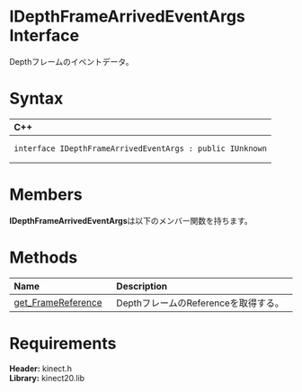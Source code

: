 IDepthFrameArrivedEventArgs Interface  
=====================================  

Depthフレームのイベントデータ。 <span id="syntaxSection"></span>

Syntax  
======  

<table>
<colgroup>
<col width="100%" />
</colgroup>
<thead>
<tr class="header">
<th align="left">C++</th>
</tr>
</thead>
<tbody>
<tr class="odd">
<td align="left"><pre><code>interface IDepthFrameArrivedEventArgs : public IUnknown</code></pre></td>
</tr>
</tbody>
</table>

<span id="classMembersSection"></span>

Members  
=======  

**IDepthFrameArrivedEventArgs**は以下のメンバー関数を持ちます。  

<span id="publicmethodsSection"></span>

Methods  
=======  

<table>
<colgroup>
<col width="30%" />
<col width="60%" />
</colgroup>
<thead>
<tr class="header">
<th align="left">Name</th>
<th align="left">Description</th>
</tr>
</thead>
<tbody>
<tr class="odd">
<td align="left"><a href="IDepthFrameArrivedEventArgs/Methods/get_FrameReference_Method.md">get_FrameReference</a></td>
<td align="left">DepthフレームのReferenceを取得する。</td>
</tr>
</tbody>
</table>

<span id="requirements"></span>

Requirements  
============  

**Header:** kinect.h  
**Library:** kinect20.lib  



<!--Please do not edit the data in the comment block below.-->
<!--
TOCTitle : IDepthFrameArrivedEventArgs Interface
RLTitle : IDepthFrameArrivedEventArgs Interface
KeywordK : IDepthFrameArrivedEventArgs interface, about
HelpPriority : 2
TopicType : apiref
KeywordF : IDepthFrameArrivedEventArgs
KeywordF : Microsoft.Kinect.kinect.IDepthFrameArrivedEventArgs
KeywordA : T:Microsoft.Kinect.kinect.IDepthFrameArrivedEventArgs
AssetID : T:Microsoft.Kinect.kinect.IDepthFrameArrivedEventArgs
Locale : en-us
CommunityContent : 1
APIType : Managed
APILocation : 
APIName : Microsoft.Kinect.kinect.IDepthFrameArrivedEventArgs
TargetOS : Windows
TopicType : kbSyntax
DevLang : C++
DocSet : K4Wv2
ProjType : K4Wv2Proj
Technology : Kinect for Windows
Product : Kinect for Windows SDK v2
productversion : 20
-->
